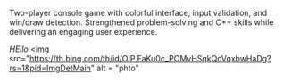 Two-player console game with colorful interface, input validation, and win/draw detection. Strengthened problem-solving and C++ skills while delivering an engaging user experience.

*HEllo*
<img src="https://th.bing.com/th/id/OIP.FaKu0c_POMvHSqkQcVqxbwHaDg?rs=1&pid=ImgDetMain" alt = "phto"</img>
